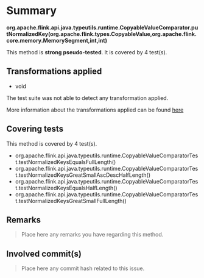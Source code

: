 # Summary
**org.apache.flink.api.java.typeutils.runtime.CopyableValueComparator.putNormalizedKey(org.apache.flink.types.CopyableValue,org.apache.flink.core.memory.MemorySegment,int,int)**

This method is **strong pseudo-tested**.
It is covered by 4 test(s). 


## Transformations applied

- void


The test suite was not able to detect any transformation applied.

More information about the transformations applied can be found [here](https://github.com/STAMP-project/pitest-descartes)

## Covering tests
This method is covered by 4 test(s).
* org.apache.flink.api.java.typeutils.runtime.CopyableValueComparatorTest.testNormalizedKeysEqualsFullLength()
* org.apache.flink.api.java.typeutils.runtime.CopyableValueComparatorTest.testNormalizedKeysGreatSmallAscDescHalfLength()
* org.apache.flink.api.java.typeutils.runtime.CopyableValueComparatorTest.testNormalizedKeysEqualsHalfLength()
* org.apache.flink.api.java.typeutils.runtime.CopyableValueComparatorTest.testNormalizedKeysGreatSmallFullLength()


## Remarks
> Place here any remarks you have regarding this method.

## Involved commit(s)

> Place here any commit hash related to this issue.
